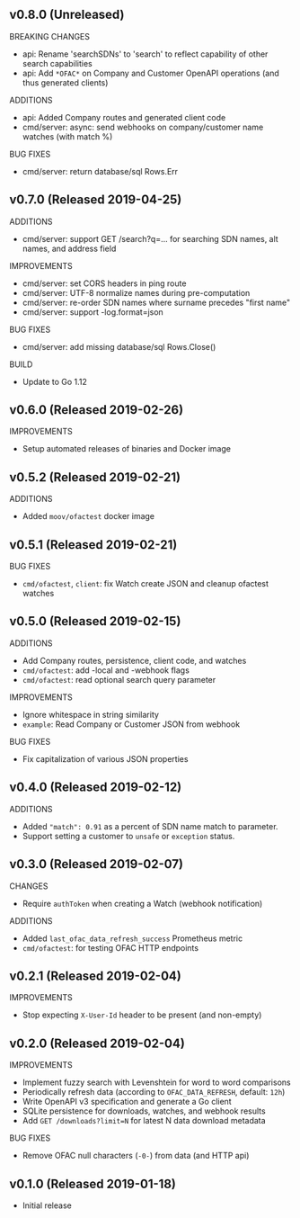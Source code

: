## v0.8.0 (Unreleased)

BREAKING CHANGES

- api: Rename 'searchSDNs' to 'search' to reflect capability of other search capabilities
- api: Add `*OFAC*` on Company and Customer OpenAPI operations (and thus generated clients)

ADDITIONS

- api: Added Company routes and generated client code
- cmd/server: async: send webhooks on company/customer name watches (with match %)

BUG FIXES

- cmd/server: return database/sql Rows.Err

## v0.7.0 (Released 2019-04-25)

ADDITIONS

- cmd/server: support GET /search?q=... for searching SDN names, alt names, and address field

IMPROVEMENTS

- cmd/server: set CORS headers in ping route
- cmd/server: UTF-8 normalize names during pre-computation
- cmd/server: re-order SDN names where surname precedes "first name"
- cmd/server: support -log.format=json

BUG FIXES

- cmd/server: add missing database/sql Rows.Close()

BUILD

- Update to Go 1.12

## v0.6.0 (Released 2019-02-26)

IMPROVEMENTS

- Setup automated releases of binaries and Docker image

## v0.5.2 (Released 2019-02-21)

ADDITIONS

- Added `moov/ofactest` docker image

## v0.5.1 (Released 2019-02-21)

BUG FIXES

- `cmd/ofactest`, `client`: fix Watch create JSON and cleanup ofactest watches

## v0.5.0 (Released 2019-02-15)

ADDITIONS

- Add Company routes, persistence, client code, and watches
- `cmd/ofactest`: add -local and -webhook flags
- `cmd/ofactest`: read optional search query parameter

IMPROVEMENTS

- Ignore whitespace in string similarity
- `example`: Read Company or Customer JSON from webhook

BUG FIXES

- Fix capitalization of various JSON properties

## v0.4.0 (Released 2019-02-12)

ADDITIONS

- Added `"match": 0.91` as a percent of SDN name match to parameter.
- Support setting a customer to `unsafe` or `exception` status.

## v0.3.0 (Released 2019-02-07)

CHANGES

- Require `authToken` when creating a Watch (webhook notification)

ADDITIONS

- Added `last_ofac_data_refresh_success` Prometheus metric
- `cmd/ofactest`: for testing OFAC HTTP endpoints

## v0.2.1 (Released 2019-02-04)

IMPROVEMENTS

- Stop expecting `X-User-Id` header to be present (and non-empty)

## v0.2.0 (Released 2019-02-04)

IMPROVEMENTS

- Implement fuzzy search with Levenshtein for word to word comparisons
- Periodically refresh data (according to `OFAC_DATA_REFRESH`, default: `12h`)
- Write OpenAPI v3 specification and generate a Go client
- SQLite persistence for downloads, watches, and webhook results
- Add `GET /downloads?limit=N` for latest N data download metadata

BUG FIXES

- Remove OFAC null characters (`-0-`) from data (and HTTP api)

## v0.1.0 (Released 2019-01-18)

- Initial release
